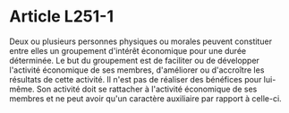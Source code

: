 # Article L251-1

Deux ou plusieurs personnes physiques ou morales peuvent constituer entre elles un groupement d'intérêt économique pour une durée déterminée.   Le but du groupement est de faciliter ou de développer l'activité économique de ses membres, d'améliorer ou d'accroître les résultats de cette activité. Il n'est pas de réaliser des bénéfices pour lui-même.   Son activité doit se rattacher à l'activité économique de ses membres et ne peut avoir qu'un caractère auxiliaire par rapport à celle-ci.